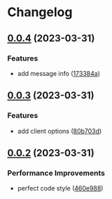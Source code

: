 # Changelog

## [0.0.4](https://github.com/starudream/mirai-go/compare/v0.0.3...v0.0.4) (2023-03-31)


### Features

* add message info ([173384a](https://github.com/starudream/mirai-go/commit/173384a4c912df9242d049c451ae8684fef0ebe8))

## [0.0.3](https://github.com/starudream/mirai-go/compare/v0.0.2...v0.0.3) (2023-03-31)


### Features

* add client options ([80b703d](https://github.com/starudream/mirai-go/commit/80b703d56ed87ba9b66b5c8a44622d6a9f000cc8))

## [0.0.2](https://github.com/starudream/mirai-go/compare/v0.0.1...v0.0.2) (2023-03-31)


### Performance Improvements

* perfect code style ([460e988](https://github.com/starudream/mirai-go/commit/460e988cea2cd013094f4ac90eff5de9283fb4c1))
